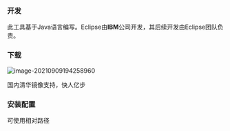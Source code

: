 ### 开发

此工具基于Java语言编写。Eclipse由**IBM**公司开发，其后续开发由Eclipse团队负责。

### 下载

[Eclipse]: eclipse.org

![image-20210909194258960](C:\Users\OtoyaLee\AppData\Roaming\Typora\typora-user-images\image-20210909194258960.png)

国内清华镜像支持，快人亿步

### 安装配置

[Workspace]: .\eclipse-workspace

可使用相对路径



